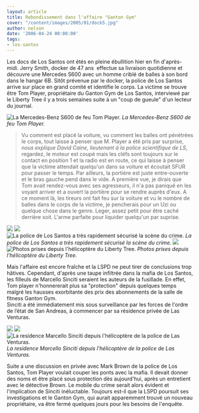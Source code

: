 ```yaml
---
layout: article
title: Rebondissement dans l'affaire "Ganton Gym"
cover: "/content/images/2005/01/dock5.jpg"
author: nelson
date: '2006-04-24 00:00:00'
tags:
- los-santos
---
```


Les docs de Los Santos ont étés en pleine ébullition hier en fin d'après-midi. Jerry Smith, docker de 47 ans&nbsp; effectue sa livraison quotidienne et découvre une Mercedes S600 avec un homme criblé de balles à son bord dans le hangar 6B. Sitôt prévenue par le docker, la police de Los Santos arrive sur place en grand comité et identifie le corps. La victime se trouve être Tom Player, propriétaire du Ganton Gym de Los Santos, interviewé par le Liberty Tree il y a trois semaines suite à un "coup de gueule" d'un lecteur du journal.

![La Mercedes-Benz S600 de feu Tom Player.](/content/images/2005/01/dock3.jpg)
_La Mercedes-Benz S600 de feu Tom Player._

> Vu comment est placé la voiture, vu comment les balles ont pénétrées le corps, tout laisse à penser que M. Player a été pris par surprise, _nous explique David Caine, lieutenant à la police scientifique de LS_,  
> regardez, le moteur est coupé mais les cléfs sont toujours sur le contact en position 1 et la radio est en route, ce qui laisse à penser que la victime attendait quelqu'un dans sa voiture et écoutait SFUR pour passer le temps. Par ailleurs, la portière est juste entre-ouverte et le bras gauche pend dans le vide. A première vue, je dirais que Tom avait rendez-vous avec ses agresseurs, il n'a pas paniqué en les voyant arriver et a ouvert la portière pour se rendre auprès d'eux. A ce moment là, les tireurs ont fait feu sur la voiture et vu le nombre de balles dans le corps de la victime, je pencherais pour un Uzi ou quelque chose dans le genre. Leger, assez petit pour être caché derrière soit. L'arme parfaite pour liquider quelqu'un par suprise.

![](/content/images/2005/01/docknels1.jpg)
![](/content/images/2005/01/docknels2.jpg)
![La police de Los Santos a très rapidement sécurisé la scène du crime.](/content/images/2005/01/dock4.jpg)
_La police de Los Santos a très rapidement sécurisé la scène du crime._[](/content/images/2005/01/helidock1.jpg)
![](/content/images/2005/01/helidock2.jpg)
![Photos prises depuis l'hélicoptère du Liberty Tree.](/content/images/2005/01/helidock3.jpg)
_Photos prises depuis l'hélicoptère du Liberty Tree._

Mais l'affaire est encore fraîche et la LSPD ne peut tirer de conclusions trop hâtives. Cependant, d'après une taupe infiltrée dans la mafia de Los Santos, les filleuls de Marcello Sinciti seraient les auteurs de la fusillade. En effet, Tom player n'honnererait plus sa "protection" depuis quelques temps malgré les hausses exorbitante des prix des abonnements de la salle de fitness Ganton Gym.  
Sinciti a été immédiatement mis sous surveillance par les forces de l'ordre de l’état de San Andreas, à commencer par sa résidence privée de Las Venturas.

![](/content/images/2005/01/sinciti1.jpg)
![](/content/images/2005/01/sinciti2.jpg)
![La residence Marcello Sinciti depuis l'hélicoptère de la police de Las Venturas.](/content/images/2005/01/Sinciti3.jpg)
_La residence Marcello Sinciti depuis l'hélicoptère de la police de Las Venturas._

Suite a une discussion en privée avec Mark Brown de la police de Los Santos, Tom Player voulait couper les ponts avec la mafia. Il devait donner des noms et être placé sous protection dès aujourd'hui, après un entretient avec le détective Brown. Le mobile du crime serait alors évident et l'implication de Sinciti inéluctable. Toujours est-il que la LSPD poursuit ses investigations et le Ganton Gym, qui aurait apparemment trouvé un nouveau propriétaire, va être fermé quelques jours pour les besoins de l'enquête.